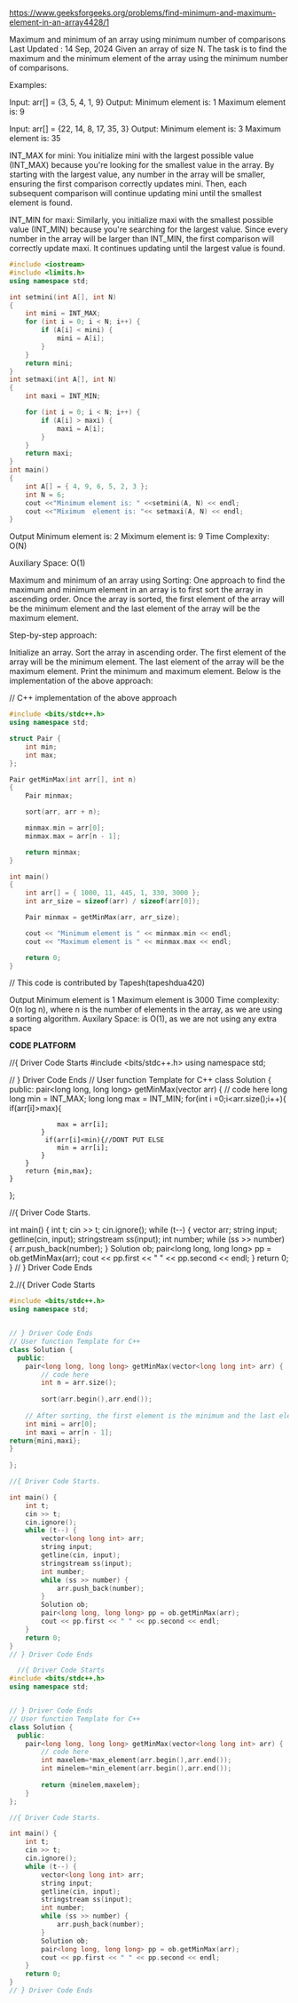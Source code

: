 https://www.geeksforgeeks.org/problems/find-minimum-and-maximum-element-in-an-array4428/1



Maximum and minimum of an array using minimum number of comparisons
Last Updated : 14 Sep, 2024
Given an array of size N. The task is to find the maximum and the minimum element of the array using the minimum number of comparisons.

Examples:

Input: arr[] = {3, 5, 4, 1, 9}
Output: Minimum element is: 1
              Maximum element is: 9

Input: arr[] = {22, 14, 8, 17, 35, 3}
Output:  Minimum element is: 3
              Maximum element is: 35


  INT_MAX for mini:
You initialize mini with the largest possible value (INT_MAX) because you're looking for the smallest value in the array. By starting with the largest value, any number in the array will be smaller, ensuring the first comparison correctly updates mini. Then, each subsequent comparison will continue updating mini until the smallest element is found.

INT_MIN for maxi:
Similarly, you initialize maxi with the smallest possible value (INT_MIN) because you're searching for the largest value. Since every number in the array will be larger than INT_MIN, the first comparison will correctly update maxi. It continues updating until the largest value is found.

```cpp
#include <iostream>
#include <limits.h>
using namespace std;

int setmini(int A[], int N)
{
    int mini = INT_MAX;
    for (int i = 0; i < N; i++) {
        if (A[i] < mini) {
            mini = A[i];
        }
    }
    return mini;
}
int setmaxi(int A[], int N)
{
    int maxi = INT_MIN;

    for (int i = 0; i < N; i++) {
        if (A[i] > maxi) {
            maxi = A[i];
        }
    }
    return maxi;
}
int main()
{
    int A[] = { 4, 9, 6, 5, 2, 3 };
    int N = 6;
    cout <<"Minimum element is: " <<setmini(A, N) << endl;
    cout <<"Miximum  element is: "<< setmaxi(A, N) << endl;
}
```
Output
Minimum element is: 2
Miximum  element is: 9
Time Complexity: O(N)

Auxiliary Space: O(1)

Maximum and minimum of an array using Sorting:
One approach to find the maximum and minimum element in an array is to first sort the array in ascending order. Once the array is sorted, the first element of the array will be the minimum element and the last element of the array will be the maximum element.

Step-by-step approach:

Initialize an array.
Sort the array in ascending order.
The first element of the array will be the minimum element.
The last element of the array will be the maximum element.
Print the minimum and maximum element.
Below is the implementation of the above approach:


// C++ implementation of the above approach
```cpp
#include <bits/stdc++.h>
using namespace std;

struct Pair {
    int min;
    int max;
};

Pair getMinMax(int arr[], int n)
{
    Pair minmax;

    sort(arr, arr + n);

    minmax.min = arr[0];
    minmax.max = arr[n - 1];

    return minmax;
}

int main()
{
    int arr[] = { 1000, 11, 445, 1, 330, 3000 };
    int arr_size = sizeof(arr) / sizeof(arr[0]);

    Pair minmax = getMinMax(arr, arr_size);

    cout << "Minimum element is " << minmax.min << endl;
    cout << "Maximum element is " << minmax.max << endl;

    return 0;
}
```
// This code is contributed by Tapesh(tapeshdua420)

Output
Minimum element is 1
Maximum element is 3000
Time complexity: O(n log n), where n is the number of elements in the array, as we are using a sorting algorithm.
Auxilary Space: is O(1), as we are not using any extra space

**CODE PLATFORM**

//{ Driver Code Starts
#include <bits/stdc++.h>
using namespace std;


// } Driver Code Ends
// User function Template for C++
class Solution {
  public: pair<long long, long long> getMinMax(vector<long long int> arr) {
        // code here
        long long min = INT_MAX;
        long long max = INT_MIN;
        for(int i =0;i<arr.size();i++){
            if(arr[i]>max){
                
                max = arr[i];
            }
             if(arr[i]<min){//DONT PUT ELSE
                min = arr[i];
            }
        }
        return {min,max};
    }
};

//{ Driver Code Starts.

int main() {
    int t;
    cin >> t;
    cin.ignore();
    while (t--) {
        vector<long long int> arr;
        string input;
        getline(cin, input);
        stringstream ss(input);
        int number;
        while (ss >> number) {
            arr.push_back(number);
        }
        Solution ob;
        pair<long long, long long> pp = ob.getMinMax(arr);
        cout << pp.first << " " << pp.second << endl;
    }
    return 0;
}
// } Driver Code Ends





2.//{ Driver Code Starts

```cpp
#include <bits/stdc++.h>
using namespace std;


// } Driver Code Ends
// User function Template for C++
class Solution {
  public:
    pair<long long, long long> getMinMax(vector<long long int> arr) {
        // code here
        int n = arr.size();
      
        sort(arr.begin(),arr.end());
    
    // After sorting, the first element is the minimum and the last element is the maximum
    int mini = arr[0];
    int maxi = arr[n - 1];
return{mini,maxi};
}
       
};

//{ Driver Code Starts.

int main() {
    int t;
    cin >> t;
    cin.ignore();
    while (t--) {
        vector<long long int> arr;
        string input;
        getline(cin, input);
        stringstream ss(input);
        int number;
        while (ss >> number) {
            arr.push_back(number);
        }
        Solution ob;
        pair<long long, long long> pp = ob.getMinMax(arr);
        cout << pp.first << " " << pp.second << endl;
    }
    return 0;
}
// } Driver Code Ends
```

```cpp
  //{ Driver Code Starts
#include <bits/stdc++.h>
using namespace std;


// } Driver Code Ends
// User function Template for C++
class Solution {
  public:
    pair<long long, long long> getMinMax(vector<long long int> arr) {
        // code here
        int maxelem=*max_element(arr.begin(),arr.end());
        int minelem=*min_element(arr.begin(),arr.end());
        
        return {minelem,maxelem};
    }
};

//{ Driver Code Starts.

int main() {
    int t;
    cin >> t;
    cin.ignore();
    while (t--) {
        vector<long long int> arr;
        string input;
        getline(cin, input);
        stringstream ss(input);
        int number;
        while (ss >> number) {
            arr.push_back(number);
        }
        Solution ob;
        pair<long long, long long> pp = ob.getMinMax(arr);
        cout << pp.first << " " << pp.second << endl;
    }
    return 0;
}
// } Driver Code Ends
```

